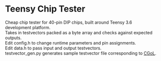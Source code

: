 # Teensy Chip Tester  
Cheap chip tester for 40-pin DIP chips, built around Teensy 3.6 development platform.  
Takes in testvectors packed as a byte array and checks against expected outputs.  
Edit config.h to change runtime parameters and pin assignments.  
Edit data.h to pass input and output testvectors.  
testvector_gen.py generates sample testvector file corresponding to [CGoL](https://github.com/vaibhavviswanathan/CGoL).

